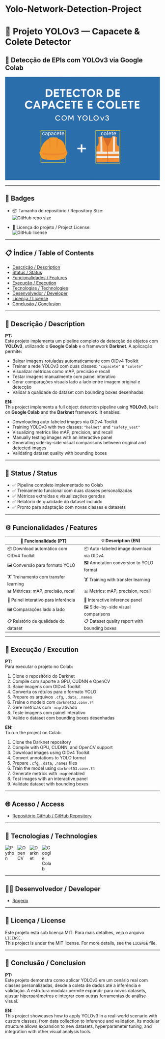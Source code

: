 # Yolo-Network-Detection-Project

# 🧠 Projeto YOLOv3 — Capacete & Colete Detector

## 🚀 Detecção de EPIs com YOLOv3 via Google Colab

![Capa do Projeto - Detector de Capacete e Colete com YOLOv3](Detector-de-Capacete-e-Colete-com-YOLOv3.png)


---

## 🏅 Badges

- 📦 Tamanho do repositório / Repository Size:  
  ![GitHub repo size](https://img.shields.io/repo-size/Rogerio5/YOLOv3-EPI-Detector)

- 📄 Licença do projeto / Project License:  
  ![GitHub license](https://img.shields.io/github/license/Rogerio5/YOLOv3-EPI-Detector)

---

## 📋 Índice / Table of Contents

- [Descrição / Description](#descrição--description)  
- [Status / Status](#status--status)  
- [Funcionalidades / Features](#funcionalidades--features)  
- [Execução / Execution](#execução--execution)  
- [Tecnologias / Technologies](#tecnologias--technologies)  
- [Desenvolvedor / Developer](#desenvolvedor--developer)  
- [Licença / License](#licença--license)  
- [Conclusão / Conclusion](#conclusão--conclusion)  

---

## 📖 Descrição / Description

**PT:**  
Este projeto implementa um pipeline completo de detecção de objetos com **YOLOv3**, utilizando o **Google Colab** e o framework **Darknet**. A aplicação permite:

- Baixar imagens rotuladas automaticamente com OIDv4 Toolkit  
- Treinar a rede YOLOv3 com duas classes: `"capacete"` e `"colete"`  
- Visualizar métricas como mAP, precisão e recall  
- Testar imagens manualmente com painel interativo  
- Gerar comparações visuais lado a lado entre imagem original e detecção  
- Validar a qualidade do dataset com bounding boxes desenhadas

**EN:**  
This project implements a full object detection pipeline using **YOLOv3**, built on **Google Colab** and the **Darknet** framework. It enables:

- Downloading auto-labeled images via OIDv4 Toolkit  
- Training YOLOv3 with two classes: `"helmet"` and `"safety_vest"`  
- Visualizing metrics like mAP, precision, and recall  
- Manually testing images with an interactive panel  
- Generating side-by-side visual comparisons between original and detected images  
- Validating dataset quality with bounding boxes

---

## 🚧 Status / Status

- ✅ Pipeline completo implementado no Colab  
- ✅ Treinamento funcional com duas classes personalizadas  
- ✅ Métricas extraídas e visualizações geradas  
- ✅ Relatório de qualidade do dataset incluído  
- ✅ Pronto para adaptação com novas classes e datasets

---

## ⚙️ Funcionalidades / Features

| 🧩 Funcionalidade (PT)                      | 💡 Description (EN)                          |
|--------------------------------------------|----------------------------------------------|
| 📦 Download automático com OIDv4 Toolkit    | 📦 Auto-labeled image download via OIDv4     |
| 🖼 Conversão para formato YOLO               | 🖼 Annotation conversion to YOLO format       |
| 🏋️ Treinamento com transfer learning        | 🏋️ Training with transfer learning            |
| 📊 Métricas: mAP, precisão, recall          | 📊 Metrics: mAP, precision, recall            |
| 🧪 Painel interativo para inferência        | 🧪 Interactive inference panel                |
| 🖼 Comparações lado a lado                  | 🖼 Side-by-side visual comparisons            |
| 📋 Relatório de qualidade do dataset        | 📋 Dataset quality report with bounding boxes |

---

## 🚀 Execução / Execution

**PT:**  
Para executar o projeto no Colab:

1. Clone o repositório do Darknet  
2. Compile com suporte a GPU, CUDNN e OpenCV  
3. Baixe imagens com OIDv4 Toolkit  
4. Converta os rótulos para o formato YOLO  
5. Prepare os arquivos `.cfg`, `.data`, `.names`  
6. Treine o modelo com `darknet53.conv.74`  
7. Gere métricas com `-map` ativado  
8. Teste imagens com painel interativo  
9. Valide o dataset com bounding boxes desenhadas

**EN:**  
To run the project on Colab:

1. Clone the Darknet repository  
2. Compile with GPU, CUDNN, and OpenCV support  
3. Download images using OIDv4 Toolkit  
4. Convert annotations to YOLO format  
5. Prepare `.cfg`, `.data`, `.names` files  
6. Train the model using `darknet53.conv.74`  
7. Generate metrics with `-map` enabled  
8. Test images with an interactive panel  
9. Validate dataset with bounding boxes

---

## 🌐 Acesso / Access

- [Repositório GitHub / GitHub Repository](https://github.com/Rogerio5/YOLOv3-EPI-Detector)

---

## 🧰 Tecnologias / Technologies

<p>
  <img align="left" alt="Python" title="Python" width="30px" style="padding-right: 10px;" src="https://cdn.jsdelivr.net/gh/devicons/devicon@latest/icons/python/python-original.svg"/>
  <img align="left" alt="OpenCV" title="OpenCV" width="30px" style="padding-right: 10px;" src="https://upload.wikimedia.org/wikipedia/commons/3/32/OpenCV_Logo_with_text_svg_version.svg"/>
  <img align="left" alt="Darknet" title="Darknet" width="30px" style="padding-right: 10px;" src="https://darknetcv.ai/darknet_logo_blue.png"/>
  <img align="left" alt="Google Colab" title="Google Colab" width="30px" style="padding-right: 10px;" src="https://upload.wikimedia.org/wikipedia/commons/d/d0/Google_Colaboratory_SVG_Logo.svg"/>
</p>

<br clear="all"/>

---

## 👨‍💻 Desenvolvedor / Developer

- [Rogerio](https://github.com/Rogerio5)   

---

## 📜 Licença / License

Este projeto está sob licença MIT. Para mais detalhes, veja o arquivo `LICENSE`.  
This project is under the MIT license. For more details, see the `LICENSE` file.

---

## 🏁 Conclusão / Conclusion

**PT:**  
Este projeto demonstra como aplicar YOLOv3 em um cenário real com classes personalizadas, desde a coleta de dados até a inferência e validação. A estrutura modular permite expandir para novos datasets, ajustar hiperparâmetros e integrar com outras ferramentas de análise visual.

**EN:**  
This project showcases how to apply YOLOv3 in a real-world scenario with custom classes, from data collection to inference and validation. Its modular structure allows expansion to new datasets, hyperparameter tuning, and integration with other visual analysis tools.

